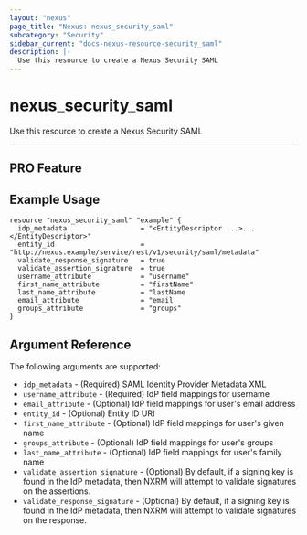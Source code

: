 ```yaml
---
layout: "nexus"
page_title: "Nexus: nexus_security_saml"
subcategory: "Security"
sidebar_current: "docs-nexus-resource-security_saml"
description: |-
  Use this resource to create a Nexus Security SAML
---
```


# nexus_security_saml

Use this resource to create a Nexus Security SAML

---
**PRO Feature**
---

## Example Usage

```hcl
resource "nexus_security_saml" "example" {
  idp_metadata                  = "<EntityDescriptor ...>...</EntityDescriptor>"
  entity_id                     = "http://nexus.example/service/rest/v1/security/saml/metadata"
  validate_response_signature   = true
  validate_assertion_signature  = true
  username_attribute            = "username"
  first_name_attribute          = "firstName"
  last_name_attribute           = "lastName
  email_attribute               = "email
  groups_attribute              = "groups"
}
```

## Argument Reference

The following arguments are supported:

* `idp_metadata` - (Required) SAML Identity Provider Metadata XML
* `username_attribute` - (Required) IdP field mappings for username
* `email_attribute` - (Optional) IdP field mappings for user's email address
* `entity_id` - (Optional) Entity ID URI
* `first_name_attribute` - (Optional) IdP field mappings for user's given name
* `groups_attribute` - (Optional) IdP field mappings for user's groups
* `last_name_attribute` - (Optional) IdP field mappings for user's family name
* `validate_assertion_signature` - (Optional) By default, if a signing key is found in the IdP metadata, then NXRM will attempt to validate signatures on the assertions.
* `validate_response_signature` - (Optional) By default, if a signing key is found in the IdP metadata, then NXRM will attempt to validate signatures on the response.


